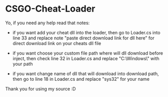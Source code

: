 # CSGO-Cheat-Loader

Yo, if you need any help read that notes:

- if you want add your cheat dll into the loader, then
go to Loader.cs into line 33 and replace note "paste direct download link for dll here" for direct download link on your cheats dll file

- if you want choose your custom file path where will dll download before inject, then
check line 32 in Loader.cs and replace "C:\\Windows\\" with your path

- if you want change name of dll that will download into download path, then
go to line 18 in Loader.cs and replace "sys32" for your name

Thank you for using my source :D

